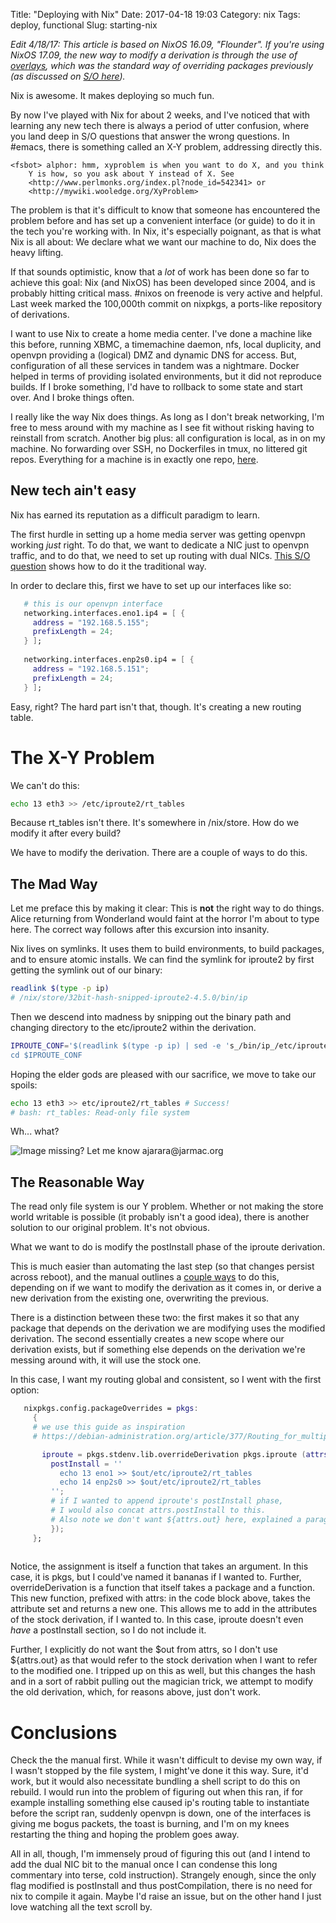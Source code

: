 Title: "Deploying with Nix"
Date: 2017-04-18 19:03
Category: nix
Tags: deploy, functional
Slug: starting-nix


_Edit 4/18/17: This article is based on NixOS 16.09, "Flounder". If you're using NixOS 17.09, the new way to modify a derivation is through the use of [overlays](https://nixos.org/nixpkgs/manual/#sec-overlays-install), which was the standard way of overriding packages previously (as discussed on [S/O here](http://stackoverflow.com/a/36011540))._

Nix is awesome. It makes deploying so much fun.

By now I've played with Nix for about 2 weeks, and I've noticed that with learning any new tech there is always a period of utter confusion, where you land deep in S/O questions that answer the wrong questions. In #emacs, there is something called an X-Y problem, addressing directly this.

``` text
<fsbot> alphor: hmm, xyproblem is when you want to do X, and you think
    Y is how, so you ask about Y instead of X. See
    <http://www.perlmonks.org/index.pl?node_id=542341> or
    <http://mywiki.wooledge.org/XyProblem>
```

The problem is that it's difficult to know that someone has encountered the problem before and has set up a convenient interface (or guide) to do it in the tech you're working with. In Nix, it's especially poignant, as that is what Nix is all about: We declare what we want our machine to do, Nix does the heavy lifting.

If that sounds optimistic, know that a _lot_ of work has been done so far to achieve this goal: Nix (and NixOS) has been developed since 2004, and is probably hitting critical mass. #nixos on freenode is very active and helpful. Last week marked the 100,000th commit on nixpkgs, a ports-like repository of derivations. 

I want to use Nix to create a home media center. I've done a machine like this before, running XBMC, a timemachine daemon, nfs, local duplicity, and openvpn providing a (logical) DMZ and dynamic DNS for access. But, configuration of all these services in tandem was a nightmare. Docker helped in terms of providing isolated environments, but it did not reproduce builds. If I broke something, I'd have to rollback to some state and start over. And I broke things often.

I really like the way Nix does things. As long as I don't break networking, I'm free to mess around with my machine as I see fit without risking having to reinstall from scratch. Another big plus: all configuration is local, as in on my machine. No forwarding over SSH, no Dockerfiles in tmux, no littered git repos. Everything for a machine is in exactly one repo, [here](https://github.com/alphor/3asirah).

## New tech ain't easy

Nix has earned its reputation as a difficult paradigm to learn.

The first hurdle in setting up a home media server was getting openvpn working _just_ right. To do that, we want to dedicate a NIC just to openvpn traffic, and to do that, we need to set up routing with dual NICs. [This S/O question](http://serverfault.com/a/487911) shows how to do it the traditional way.

In order to declare this, first we have to set up our interfaces like so:

``` nix
   # this is our openvpn interface
   networking.interfaces.eno1.ip4 = [ {
     address = "192.168.5.155";
     prefixLength = 24;
   } ];
   
   networking.interfaces.enp2s0.ip4 = [ {
     address = "192.168.5.151";
     prefixLength = 24;
   } ];
```


Easy, right? The hard part isn't that, though. It's creating a new routing table.

# The X-Y Problem

We can't do this:

``` bash
echo 13 eth3 >> /etc/iproute2/rt_tables
```

Because rt_tables isn't there. It's somewhere in /nix/store. How do we modify it after every build? 

We have to modify the derivation. There are a couple of ways to do this. 

## The Mad Way
Let me preface this by making it clear: This is __not__ the right way to do things. Alice returning from Wonderland would faint at the horror I'm about to type here. The correct way follows after this excursion into insanity.

Nix lives on symlinks. It uses them to build environments, to build packages, and to ensure atomic installs. We can find the symlink for iproute2 by first getting the symlink out of our binary:

``` bash
readlink $(type -p ip)
# /nix/store/32bit-hash-snipped-iproute2-4.5.0/bin/ip
```
Then we descend into madness by snipping out the binary path and changing directory to the etc/iproute2 within the derivation.

``` bash
IPROUTE_CONF='$(readlink $(type -p ip) | sed -e 's_/bin/ip_/etc/iproute2/_')
cd $IPROUTE_CONF
```

Hoping the elder gods are pleased with our sacrifice, we move to take our spoils:

``` bash
echo 13 eth3 >> etc/iproute2/rt_tables # Success!
# bash: rt_tables: Read-only file system
```
Wh... what?

![Image missing? Let me know ajarara@jarmac.org](/images/another-castle.jpg)

## The Reasonable Way

The read only file system is our Y problem. Whether or not making the store world writable is possible (it probably isn't a good idea), there is another solution to our original problem. It's not obvious.

What we want to do is modify the postInstall phase of the iproute derivation.

This is much easier than automating the last step (so that changes persist across reboot), and the manual outlines a [couple ways](http://nixos.org/nixos/manual/index.html#sec-customising-packages) to do this, depending on if we want to modify the derivation as it comes in, or derive a new derivation from the existing one, overwriting the previous.

There is a distinction between these two: the first makes it so that any package that depends on the derivation we are modifying uses the modified derivation. The second essentially creates a new scope where our derivation exists, but if something else depends on the derivation we're messing around with, it will use the stock one.



In this case, I want my routing global and consistent, so I went with the first option:

``` nix
   nixpkgs.config.packageOverrides = pkgs:
     {
     # we use this guide as inspiration
     # https://debian-administration.org/article/377/Routing_for_multiple_uplinks

       iproute = pkgs.stdenv.lib.overrideDerivation pkgs.iproute (attrs: {
         postInstall = ''
           echo 13 eno1 >> $out/etc/iproute2/rt_tables
           echo 14 enp2s0 >> $out/etc/iproute2/rt_tables
         '';
         # if I wanted to append iproute's postInstall phase,
         # I would also concat attrs.postInstall to this.
         # Also note we don't want ${attrs.out} here, explained a paragraph below
         });
     };
   
```

Notice, the assignment is itself a function that takes an argument. In this case, it is pkgs, but I could've named it bananas if I wanted to. Further, overrideDerivation is a function that itself takes a package and a function. This new function, prefixed with attrs: in the code block above, takes the attribute set and returns a new one. This allows me to add in the attributes of the stock derivation, if I wanted to. In this case, iproute doesn't even _have_ a postInstall section, so I do not include it.

Further, I explicitly do not want the $out from attrs, so I don't use ${attrs.out} as that would refer to the stock derivation when I want to refer to the modified one. I tripped up on this as well, but this changes the hash and in a sort of rabbit pulling out the magician trick, we attempt to modify the old derivation, which, for reasons above, just don't work.

# Conclusions

Check the the manual first. While it wasn't difficult to devise my own way, if I wasn't stopped by the file system, I might've done it this way. Sure, it'd work, but it would also necessitate bundling a shell script to do this on rebuild. I would run into the problem of figuring out when this ran, if for example installing something else caused ip's routing table to instantiate before the script ran, suddenly openvpn is down, one of the interfaces is giving me bogus packets, the toast is burning, and I'm on my knees restarting the thing and hoping the problem goes away. 

All in all, though, I'm immensely proud of figuring this out (and I intend to add the dual NIC bit to the manual once I can condense this long commentary into terse, cold instruction). Strangely enough, since the only flag modified is postInstall and thus postCompilation, there is no need for nix to compile it again. Maybe I'd raise an issue, but on the other hand I just love watching all the text scroll by.
